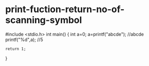 # print-fuction-return-no-of-scanning-symbol
#include <stdio.h>
int main()
{
	int a=0;
    a=printf("abcde"); //abcde
	printf("%d",a); //5

	return 1;
}
